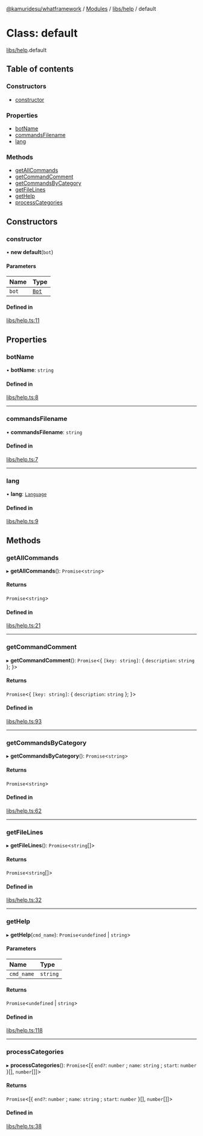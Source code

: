 [@kamuridesu/whatframework](../README.md) / [Modules](../modules.md) / [libs/help](../modules/libs_help.md) / default

# Class: default

[libs/help](../modules/libs_help.md).default

## Table of contents

### Constructors

- [constructor](libs_help.default.md#constructor)

### Properties

- [botName](libs_help.default.md#botname)
- [commandsFilename](libs_help.default.md#commandsfilename)
- [lang](libs_help.default.md#lang)

### Methods

- [getAllCommands](libs_help.default.md#getallcommands)
- [getCommandComment](libs_help.default.md#getcommandcomment)
- [getCommandsByCategory](libs_help.default.md#getcommandsbycategory)
- [getFileLines](libs_help.default.md#getfilelines)
- [getHelp](libs_help.default.md#gethelp)
- [processCategories](libs_help.default.md#processcategories)

## Constructors

### constructor

• **new default**(`bot`)

#### Parameters

| Name | Type |
| :------ | :------ |
| `bot` | [`Bot`](src_modules_bot.Bot.md) |

#### Defined in

[libs/help.ts:11](https://github.com/kamuridesu/WhatFramework/blob/9d3db65/libs/help.ts#L11)

## Properties

### botName

• **botName**: `string`

#### Defined in

[libs/help.ts:8](https://github.com/kamuridesu/WhatFramework/blob/9d3db65/libs/help.ts#L8)

___

### commandsFilename

• **commandsFilename**: `string`

#### Defined in

[libs/help.ts:7](https://github.com/kamuridesu/WhatFramework/blob/9d3db65/libs/help.ts#L7)

___

### lang

• **lang**: [`Language`](libs_lang_language.Language.md)

#### Defined in

[libs/help.ts:9](https://github.com/kamuridesu/WhatFramework/blob/9d3db65/libs/help.ts#L9)

## Methods

### getAllCommands

▸ **getAllCommands**(): `Promise`<`string`\>

#### Returns

`Promise`<`string`\>

#### Defined in

[libs/help.ts:21](https://github.com/kamuridesu/WhatFramework/blob/9d3db65/libs/help.ts#L21)

___

### getCommandComment

▸ **getCommandComment**(): `Promise`<{ `[key: string]`: { `description`: `string`  };  }\>

#### Returns

`Promise`<{ `[key: string]`: { `description`: `string`  };  }\>

#### Defined in

[libs/help.ts:93](https://github.com/kamuridesu/WhatFramework/blob/9d3db65/libs/help.ts#L93)

___

### getCommandsByCategory

▸ **getCommandsByCategory**(): `Promise`<`string`\>

#### Returns

`Promise`<`string`\>

#### Defined in

[libs/help.ts:62](https://github.com/kamuridesu/WhatFramework/blob/9d3db65/libs/help.ts#L62)

___

### getFileLines

▸ **getFileLines**(): `Promise`<`string`[]\>

#### Returns

`Promise`<`string`[]\>

#### Defined in

[libs/help.ts:32](https://github.com/kamuridesu/WhatFramework/blob/9d3db65/libs/help.ts#L32)

___

### getHelp

▸ **getHelp**(`cmd_name`): `Promise`<`undefined` \| `string`\>

#### Parameters

| Name | Type |
| :------ | :------ |
| `cmd_name` | `string` |

#### Returns

`Promise`<`undefined` \| `string`\>

#### Defined in

[libs/help.ts:118](https://github.com/kamuridesu/WhatFramework/blob/9d3db65/libs/help.ts#L118)

___

### processCategories

▸ **processCategories**(): `Promise`<[{ `end?`: `number` ; `name`: `string` ; `start`: `number`  }[], `number`[]]\>

#### Returns

`Promise`<[{ `end?`: `number` ; `name`: `string` ; `start`: `number`  }[], `number`[]]\>

#### Defined in

[libs/help.ts:38](https://github.com/kamuridesu/WhatFramework/blob/9d3db65/libs/help.ts#L38)
